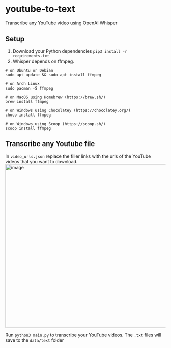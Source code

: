 # youtube-to-text
Transcribe any YouTube video using OpenAI Whisper

## Setup 
1) Download your Python dependencies `pip3 install -r requirements.txt`
2) Whisper depends on ffmpeg.<br>
```
# on Ubuntu or Debian
sudo apt update && sudo apt install ffmpeg

# on Arch Linux
sudo pacman -S ffmpeg

# on MacOS using Homebrew (https://brew.sh/)
brew install ffmpeg

# on Windows using Chocolatey (https://chocolatey.org/)
choco install ffmpeg

# on Windows using Scoop (https://scoop.sh/)
scoop install ffmpeg
```

## Transcribe any Youtube file
In `video_urls.json` replace the filler links with the urls of the YouTube videos that you want to download.<img width="514" alt="image" src="https://user-images.githubusercontent.com/9896624/215282570-cc3b53a4-fc95-4157-8a30-e421f4f9aa13.png">

Run `python3 main.py` to transcribe your YouTube videos. The `.txt` files will save to the `data/text` folder
